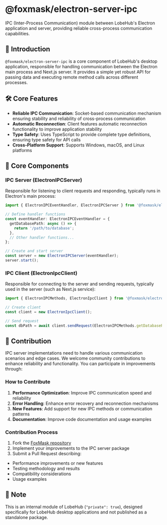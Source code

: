 # @foxmask/electron-server-ipc

IPC (Inter-Process Communication) module between LobeHub's Electron application and server, providing reliable cross-process communication capabilities.

## 📝 Introduction

`@foxmask/electron-server-ipc` is a core component of LobeHub's desktop application, responsible for handling communication between the Electron main process and Next.js server. It provides a simple yet robust API for passing data and executing remote method calls across different processes.

## 🛠️ Core Features

- **Reliable IPC Communication**: Socket-based communication mechanism ensuring stability and reliability of cross-process communication
- **Automatic Reconnection**: Client features automatic reconnection functionality to improve application stability
- **Type Safety**: Uses TypeScript to provide complete type definitions, ensuring type safety for API calls
- **Cross-Platform Support**: Supports Windows, macOS, and Linux platforms

## 🧩 Core Components

### IPC Server (ElectronIPCServer)

Responsible for listening to client requests and responding, typically runs in Electron's main process:

```typescript
import { ElectronIPCEventHandler, ElectronIPCServer } from '@foxmask/electron-server-ipc';

// Define handler functions
const eventHandler: ElectronIPCEventHandler = {
  getDatabasePath: async () => {
    return '/path/to/database';
  },
  // Other handler functions...
};

// Create and start server
const server = new ElectronIPCServer(eventHandler);
server.start();
```

### IPC Client (ElectronIpcClient)

Responsible for connecting to the server and sending requests, typically used in the server (such as Next.js service):

```typescript
import { ElectronIPCMethods, ElectronIpcClient } from '@foxmask/electron-server-ipc';

// Create client
const client = new ElectronIpcClient();

// Send request
const dbPath = await client.sendRequest(ElectronIPCMethods.getDatabasePath);
```

## 🤝 Contribution

IPC server implementations need to handle various communication scenarios and edge cases. We welcome community contributions to enhance reliability and functionality. You can participate in improvements through:

### How to Contribute

1. **Performance Optimization**: Improve IPC communication speed and reliability
2. **Error Handling**: Enhance error recovery and reconnection mechanisms
3. **New Features**: Add support for new IPC methods or communication patterns
4. **Documentation**: Improve code documentation and usage examples

### Contribution Process

1. Fork the [FoxMask repository](https://github.com/qifarer/foxmask)
2. Implement your improvements to the IPC server package
3. Submit a Pull Request describing:

- Performance improvements or new features
- Testing methodology and results
- Compatibility considerations
- Usage examples

## 📌 Note

This is an internal module of LobeHub (`"private": true`), designed specifically for LobeHub desktop applications and not published as a standalone package.
